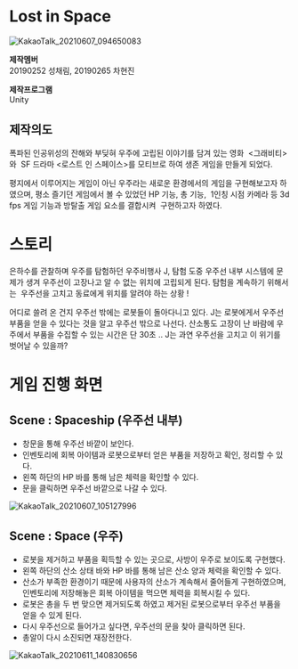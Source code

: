 # Lost in Space

![KakaoTalk_20210607_094650083](https://user-images.githubusercontent.com/84438387/120945820-713f3180-c775-11eb-9adb-8ff4eff154a8.jpg)

**제작멤버**  
20190252 성채림, 20190265 차현진

**제작프로그램**  
Unity 
  
  
## 제작의도
폭파된 인공위성의 잔해와 부딪혀 우주에 고립된 이야기를 담겨 있는 영화  <그래비티>와  SF 드라마 <로스트 인 스페이스>를 모티브로 하여 생존 게임을 만들게 되었다. 

평지에서 이루어지는 게임이 아닌 우주라는 새로운 환경에서의 게임을 구현해보고자 하였으며, 평소 즐기던 게임에서 볼 수 있었던 HP 기능, 총 기능, 
1인칭 시점 카메라 등 3d fps 게임 기능과 방탈출 게임 요소를 결합시켜 
구현하고자 하였다. 

# 스토리
은하수를 관찰하며 우주를 탐험하던 우주비행사 J,
탐험 도중 우주선 내부 시스템에 문제가 생겨 우주선이 고장나고 알 수 없는 위치에 고립되게 된다. 탐험을 계속하기 위해서는 
우주선을 고치고 동료에게 위치를 알려야 하는 상황 ! 

어디로 쓸려 온 건지 우주선 밖에는 로봇들이 돌아다니고 있다.
J는 로봇에게서 우주선 부품을 얻을 수 있다는 것을 알고 우주선 밖으로 나선다. 산소통도 고장이 난 바람에 우주에서 부품을 수집할 수 있는 시간은 단 30초 .. J는 과연 우주선을 고치고 이 위기를 벗어날 수 있을까?

# 게임 진행 화면  
## Scene : Spaceship (우주선 내부)
- 창문을 통해 우주선 바깥이 보인다. 
- 인벤토리에 회복 아이템과 로봇으로부터 얻은 부품을 저장하고 확인, 정리할 수 있다.
- 왼쪽 하단의 HP 바를 통해 남은 체력을 확인할 수 있다. 
- 문을 클릭하면 우주선 바깥으로 나갈 수 있다.   

![KakaoTalk_20210607_105127996](https://user-images.githubusercontent.com/84438387/120949014-7785db80-c77e-11eb-8953-bb749e85c2a5.png)

## Scene : Space (우주)
- 로봇을 제거하고 부품을 획득할 수 있는 곳으로, 사방이 우주로 보이도록 구현했다. 
- 왼쪽 하단의 산소 상태 바와 HP 바를 통해 남은 산소 양과 체력을 확인할 수 있다.
- 산소가 부족한 환경이기 때문에 사용자의 산소가 계속해서 줄어들게 구현하였으며, 인벤토리에 저장해놓은 회복 아이템을 먹으면 체력을 회복시킬 수 있다. 
- 로봇은 총을 두 번 맞으면 제거되도록 하였고 제거된 로봇으로부터 우주선 부품을 얻을 수 있게 된다.  
- 다시 우주선으로 들어가고 싶다면, 우주선의 문을 찾아 클릭하면 된다. 
- 총알이 다시 소진되면 재장전한다.

![KakaoTalk_20210611_140830656](https://user-images.githubusercontent.com/84438387/121636466-ee92db00-cac2-11eb-8c32-5e3341d17376.png)


